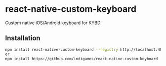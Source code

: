 # react-native-custom-keyboard

Custom native iOS/Android keyboard for KYBD

## Installation

```sh
npm install react-native-custom-keyboard --registry http://localhost:4873
or
npm install https://github.com/indigames/react-native-custom-keyboard

```
